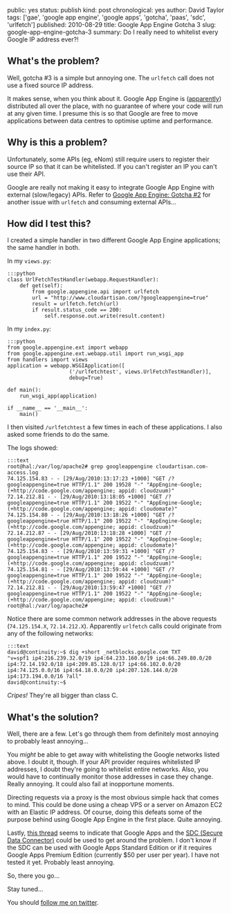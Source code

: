 public: yes
status: publish
kind: post
chronological: yes
author: David Taylor
tags: ['gae', 'google app engine', 'google apps', 'gotcha', 'paas', 'sdc', 'urlfetch']
published: 2010-08-29
title: Google App Engine Gotcha 3
slug: google-app-engine-gotcha-3
summary: Do I really need to whitelist every Google IP address ever?!

## What's the problem?

Well, gotcha #3 is a simple but annoying one. The `urlfetch` call does not use a fixed source IP address.

It makes sense, when you think about it. Google App Engine is ([apparently](http://code.google.com/appengine/docs/whatisgoogleappengine.html)) distributed all over the place, with no guarantee of where your code will run at any given time. I presume this is so that Google are free to move applications between data centres to optimise uptime and performance.

## Why is this a problem?

Unfortunately, some APIs (eg, eNom) still require users to register their source IP so that it can be whitelisted. If you can't register an IP you can't use their API.

Google are really not making it easy to integrate Google App Engine with external (slow/legacy) APIs. Refer to [Google App Engine: Gotcha #2](http://www.cloudartisan.com/2010/08/google-app-engine-gotcha-2/) for another issue with `urlfetch` and consuming external APIs...

## How did I test this?

I created a simple handler in two different Google App Engine applications; the same handler in both.

In my `views.py`:

    
    :::python
    class UrlFetchTestHandler(webapp.RequestHandler):
        def get(self):
            from google.appengine.api import urlfetch
            url = "http://www.cloudartisan.com/?googleappengine=true"
            result = urlfetch.fetch(url)
            if result.status_code == 200:
                self.response.out.write(result.content)

  
In my `index.py`:

    
    :::python
    from google.appengine.ext import webapp
    from google.appengine.ext.webapp.util import run_wsgi_app
    from handlers import views  
    application = webapp.WSGIApplication([
                        ('/urlfetchtest', views.UrlFetchTestHandler)],
                        debug=True)  
    
    def main():
        run_wsgi_app(application)  
    
    if __name__ == '__main__':
        main()

  
I then visited `/urlfetchtest` a few times in each of these applications. I also asked some friends to do the same.

The logs showed:

    
    :::text
    root@hal:/var/log/apache2# grep googleappengine cloudartisan.com-access.log
    74.125.154.83 - - [29/Aug/2010:13:17:23 +1000] "GET /?googleappengine=true HTTP/1.1" 200 19528 "-" "AppEngine-Google; (+http://code.google.com/appengine; appid: cloudzuum)"
    72.14.212.81 - - [29/Aug/2010:13:18:05 +1000] "GET /?googleappengine=true HTTP/1.1" 200 19522 "-" "AppEngine-Google; (+http://code.google.com/appengine; appid: cloudomate)"
    74.125.154.80 - - [29/Aug/2010:13:18:26 +1000] "GET /?googleappengine=true HTTP/1.1" 200 19522 "-" "AppEngine-Google; (+http://code.google.com/appengine; appid: cloudzuum)"
    72.14.212.87 - - [29/Aug/2010:13:18:28 +1000] "GET /?googleappengine=true HTTP/1.1" 200 19522 "-" "AppEngine-Google; (+http://code.google.com/appengine; appid: cloudomate)"
    74.125.154.83 - - [29/Aug/2010:13:59:31 +1000] "GET /?googleappengine=true HTTP/1.1" 200 19522 "-" "AppEngine-Google; (+http://code.google.com/appengine; appid: cloudzuum)"
    74.125.154.81 - - [29/Aug/2010:13:59:44 +1000] "GET /?googleappengine=true HTTP/1.1" 200 19522 "-" "AppEngine-Google; (+http://code.google.com/appengine; appid: cloudzuum)"
    72.14.212.81 - - [29/Aug/2010:13:59:47 +1000] "GET /?googleappengine=true HTTP/1.1" 200 19522 "-" "AppEngine-Google; (+http://code.google.com/appengine; appid: cloudzuum)"
    root@hal:/var/log/apache2#


Notice there are some common network addresses in the above requests (`74.125.154.X`, `72.14.212.X`). Apparently `urlfetch` calls could originate from any of the following networks:


    :::text
    david@continuity:~$ dig +short _netblocks.google.com TXT 
    "v=spf1 ip4:216.239.32.0/19 ip4:64.233.160.0/19 ip4:66.249.80.0/20 ip4:72.14.192.0/18 ip4:209.85.128.0/17 ip4:66.102.0.0/20 ip4:74.125.0.0/16 ip4:64.18.0.0/20 ip4:207.126.144.0/20 ip4:173.194.0.0/16 ?all"
    david@continuity:~$ 


_Cripes!_ They're all bigger than class C.

## What's the solution?

Well, there are a few. Let's go through them from definitely most annoying to probably least annoying...

You _might_ be able to get away with whitelisting the Google networks listed above. I doubt it, though. If your API provider requires whitelisted IP addresses, I doubt they're going to whitelist entire networks. Also, you would have to continually monitor those addresses in case they change. Really annoying. It could also fail at inopportune moments.

Directing requests via a proxy is the most obvious simple hack that comes to mind. This could be done using a cheap VPS or a server on Amazon EC2 with an Elastic IP address. Of course, doing this defeats some of the purpose behind using Google App Engine in the first place. Quite annoying.

Lastly, [this thread](http://groups.google.com/group/google-appengine/browse_thread/thread/d1e592a4a535378a/318ffadfb5d6c949?lnk=gst&q=ip+address#318ffadfb5d6c949) seems to indicate that Google Apps and the [SDC (Secure Data Connector)](http://code.google.com/securedataconnector/) could be used to get around the problem. I don't know if the SDC can be used with Google Apps Standard Edition or if it requires Google Apps Premium Edition (currently $50 per user per year). I have not tested it yet. Probably least annoying.

So, there you go...

Stay tuned...

You should [follow me on twitter](http://twitter.com/davidltaylor).
